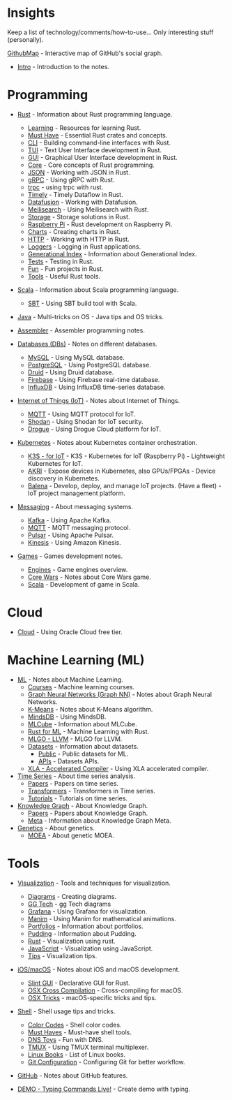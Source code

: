 # Insights

Keep a list of technology/comments/how-to-use...
Only interesting stuff (personally).

[GithubMap](https://anvaka.github.io/map-of-github) - Interactive map of GitHub's social graph.

- [Intro](intro.md) - Introduction to the notes.

# Programming

- [Rust](programming/rust/README.md) - Information about Rust programming language.
  - [Learning](programming/rust/learning.md) - Resources for learning Rust.
  - [Must Have](programming/rust/_must_have.md) - Essential Rust crates and concepts.
  - [CLI](programming/rust/cli.md) - Building command-line interfaces with Rust.
  - [TUI](programming/rust/tui.md) - Text User Interface development in Rust.
  - [GUI](programming/rust/gui.md) - Graphical User Interface development in Rust.
  - [Core](programming/rust/core.md) - Core concepts of Rust programming.
  - [JSON](programming/rust/json.md) - Working with JSON in Rust.
  - [gRPC](programming/rust/gRPC.md) - Using gRPC with Rust.
  - [trpc](programming/rust/trpc.md) - using trpc with rust.
  - [Timely](programming/rust/timely.md) - Timely Dataflow in Rust.
  - [Datafusion](datafusion/datafusion.md) - Working with Datafusion.
  - [Meilisearch](programming/rust/meilisearch.md) - Using Meilisearch with Rust.
  - [Storage](programming/rust/storage.md) - Storage solutions in Rust.
  - [Raspberry Pi](programming/rust/raspberry_pi.md) - Rust development on Raspberry Pi.
  - [Charts](programming/rust/charts.md) - Creating charts in Rust.
  - [HTTP](programming/rust/http.md) - Working with HTTP in Rust.
  - [Loggers](programming/rust/loggers.md) - Logging in Rust applications.
  - [Generational Index](programming/rust/generational_index.md) - Information about Generational Index.
  - [Tests](programming/rust/tests.md) - Testing in Rust.
  - [Fun](programming/rust/fun.md) - Fun projects in Rust.
  - [Tools](programming/rust/tools.md) - Useful Rust tools.

- [Scala](programming/scala/README.md) - Information about Scala programming language.
  - [SBT](programming/scala/sbt.md) - Using SBT build tool with Scala.
- [Java](programming/java/java.md) - Multi-tricks on OS - Java tips and OS tricks.
- [Assembler](programming/assembly.md/assembly.md) - Assembler programming notes.

- [Databases (DBs)](db/README.md) - Notes on different databases.
  - [MySQL](db/mysql.md) - Using MySQL database.
  - [PostgreSQL](db/postgresql.md) - Using PostgreSQL database.
  - [Druid](db/druid.md) - Using Druid database.
  - [Firebase](db/firebase.md) - Using Firebase real-time database.
  - [InfluxDB](db/influxdb.md) - Using InfluxDB time-series database.

- [Internet of Things (IoT)](iot/README.md) - Notes about Internet of Things.
  - [MQTT](iot/mqtt.md) - Using MQTT protocol for IoT.
  - [Shodan](iot/shodan.md) - Using Shodan for IoT security.
  - [Drogue](iot/drogue.md) - Using Drogue Cloud platform for IoT.

- [Kubernetes](kubernetes/README.md) - Notes about Kubernetes container orchestration.
  - [K3S - for IoT](kubernetes/k3s.md) - K3S - Kubernetes for IoT (Raspberry Pi) - Lightweight Kubernetes for IoT.
  - [AKRI](kubernetes/akri.md) - Expose devices in Kubernetes, also GPUs/FPGAs - Device discovery in Kubernetes.
  - [Balena](kubernetes/balena.md) - Develop, deploy, and manage IoT projects. (Have a fleet) - IoT project management platform.

- [Messaging](messagging/README.md) - About messaging systems.
  - [Kafka](messagging/kafka.md) - Using Apache Kafka.
  - [MQTT](messagging/mqtt.md) - MQTT messaging protocol.
  - [Pulsar](messagging/pulsar.md) - Using Apache Pulsar.
  - [Kinesis](messagging/kinesis.md) - Using Amazon Kinesis.

- [Games](games/README.md) -  Games development notes.
  - [Engines](games/engines.md) - Game engines overview.
  - [Core Wars](games/corewars.md) - Notes about Core Wars game.
  - [Scala](games/game_in_scala.md) - Development of game in Scala.

# Cloud

- [Cloud](cloud/oracle_free_tier.md) - Using Oracle Cloud free tier.

# Machine Learning (ML)

- [ML](ml/README.md) - Notes about Machine Learning.
  - [Courses](ml/courses.md) - Machine learning courses.
  - [Graph Neural Networks (Graph NN)](ml/graphNN.md) - Notes about Graph Neural Networks.
  - [K-Means](ml/kmenas.md) - Notes about K-Means algorithm.
  - [MindsDB](ml/mindsdb.md) - Using MindsDB.
  - [MLCube](ml/mlcube.md) - Information about MLCube.
  - [Rust for ML](ml/rust.md) - Machine Learning with Rust.
  - [MLGO - LLVM](ml/mlgo_llvm.md) - MLGO for LLVM.
  - [Datasets](ml/datasets/README.md) - Information about datasets.
    - [Public](ml/datasets/public.md) - Public datasets for ML.
    - [APIs](ml/datasets/apis.md) - Datasets APIs.
  - [XLA - Accelerated Compiler](ml/XLA_accelerated_compiler.md) - Using XLA accelerated compiler.
- [Time Series](ml/time_series/README.md) - About time series analysis.
  - [Papers](ml/time_series/papers.md) - Papers on time series.
  - [Transformers](ml/time_series/time_serie_transformer.md) - Transformers in Time series.
  - [Tutorials](ml/time_series/tutorials.md) - Tutorials on time series.
- [Knowledge Graph](knowledge_graph/README.md) - About Knowledge Graph.
  - [Papers](knowledge_graph/papers.md) - Papers about Knowledge Graph.
  - [Meta](knowledge_graph/meta.md) - Information about Knowledge Graph Meta.
- [Genetics](ml/genetics/README.md) - About genetics.
  - [MOEA](ml/genetics/moea.md) -  About genetic MOEA.

# Tools

- [Visualization](visualization/README.md) - Tools and techniques for visualization.
  - [Diagrams](visualization/diagrams.md) - Creating diagrams.
  - [GG Tech](visualization/ggtech.md) - gg Tech diagrams
  - [Grafana](visualization/grafana.md) - Using Grafana for visualization.
  - [Manim](visualization/manim.md) - Using Manim for mathematical animations.
  - [Portfolios](visualization/portfolios.md) - Information about portfolios.
  - [Pudding](visualization/pudding.md) - Information about Pudding.
  - [Rust](visualization/rust.md) - Visualization using rust.
  - [JavaScript](visualization/javascript.md) - Visualization using JavaScript.
  - [Tips](visualization/tips.md) - Visualization tips.

- [iOS/macOS](tools/ios/README.md) - Notes about iOS and macOS development.
  - [Slint GUI](tools/ios/slint.md) - Declarative GUI for Rust.
  - [OSX Cross Compilation](tools/ios/osxcross.md) - Cross-compiling for macOS.
  - [OSX Tricks](tools/ios/osx_tricks.md) - macOS-specific tricks and tips.

- [Shell](tools/shell/tools.md) - Shell usage tips and tricks.
  - [Color Codes](tools/shell/color_codes.md) - Shell color codes.
  - [Must Haves](tools/shell/must_have.md) - Must-have shell tools.
  - [DNS Toys](tools/shell/dns_toys.md) - Fun with DNS.
  - [TMUX](tools/shell/tmux.md) - Using TMUX terminal multiplexer.
  - [Linux Books](tools/linux/books.md) - List of Linux books.
  - [Git Configuration](git/git.md) - Configuring Git for better workflow.

- [GitHub](git/github.md) - Notes about GitHub features.
- [DEMO - Typing Commands Live!](tools/demo.md) - Create demo with typing.